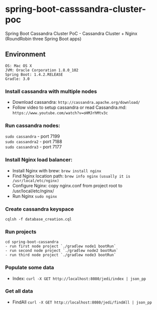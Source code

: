 # spring-boot-casssandra-cluster-poc

Spring Boot Cassandra Cluster PoC - Cassandra Cluster + Nginx (RoundRobin three Spring Boot apps)

## Environment
	OS: Mac OS X
    JVM: Oracle Corporation 1.8.0_102
	Spring Boot: 1.4.2.RELEASE
	Gradle: 3.0

### Install cassandra with multiple nodes
* Download cassandra:
`http://cassandra.apache.org/download/`
* Follow video to setup cassandra or read Cassandra.md:
`https://www.youtube.com/watch?v=oHMJrhMtv3c`

### Run cassandra nodes:
`sudo cassandra` - port 7199  
`sudo cassandra2` - port 7188  
`sudo cassandra3` - port 7177

### Install Nginx load balancer:
* Install Nginx with brew:
`brew install nginx`
* Find Nginx location path:
`brew info nginx`
`(usually it is /usr/local/etc/nginx)`
* Configure Nginx: copy nginx.conf from project root to /usr/local/etc/nginx/
* Run Nginx
`sudo nginx`

### Create cassandra keyspace
`cqlsh -f database_creation.cql`

### Run projects
	cd spring-boot-cassandra
	- run first node project `./gradlew node1 bootRun`
	- run second node project `./gradlew node2 bootRun`
	- run third node project `./gradlew node3 bootRun`

### Populate some data
* Index:
`curl -X GET http://localhost:8080/jedi/index | json_pp`

### Get all data
* FindAll
`curl -X GET http://localhost:8080/jedi/findAll | json_pp`

